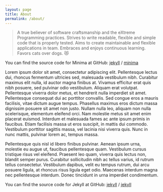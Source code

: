 ```yaml
---
layout: page
title: About
permalink: /about/
---
```


> A true believer of software craftsmanship and the eXtreme Programming practices. Strives to write readable, flexible and simple code that is properly tested. Aims to create maintainable and flexible applications in team. Embraces and enjoys continuous learning. Favors cats over dogs. 😻 

You can find the source code for Minima at GitHub:
[jekyll][jekyll-organization] /
[minima](https://github.com/jekyll/minima)

Lorem ipsum dolor sit amet, consectetur adipiscing elit. Pellentesque lectus dui, rhoncus fermentum ultricies sed, malesuada vestibulum nibh. Curabitur maximus elit nulla, id auctor magna finibus at. Vivamus efficitur erat quis nibh posuere, sed pulvinar odio vestibulum. Aliquam erat volutpat. Pellentesque viverra dolor metus, et hendrerit nulla imperdiet sit amet. Pellentesque consequat dui ac porttitor convallis. Sed congue eros a mauris facilisis, vitae dictum augue tempus. Phasellus maximus eros dictum massa dignissim posuere sit amet non justo. Nullam nulla leo, aliquam non nulla scelerisque, elementum eleifend orci. Nam molestie metus sit amet enim placerat euismod. Interdum et malesuada fames ac ante ipsum primis in faucibus. Etiam facilisis massa ut eros suscipit, in mattis dui commodo. Vestibulum porttitor sagittis massa, vel lacinia nisi viverra quis. Nunc in nunc mattis, pulvinar lorem ac, tempus massa.

Pellentesque quis nisl id libero finibus pulvinar. Aenean ipsum urna, molestie eu augue ut, faucibus pellentesque quam. Vestibulum cursus tristique risus vel eleifend. Praesent leo quam, viverra quis lectus non, blandit semper purus. Curabitur sollicitudin nibh ac tellus varius, id rutrum tellus consectetur. Vestibulum dapibus, velit eu tempus rutrum, dui arcu posuere ligula, at rhoncus risus ligula eget odio. Maecenas interdum magna nec pellentesque interdum. Donec tincidunt in urna imperdiet condimentum.

You can find the source code for Jekyll at GitHub:
[jekyll][jekyll-organization] /
[jekyll](https://github.com/jekyll/jekyll)


[jekyll-organization]: https://github.com/jekyll
